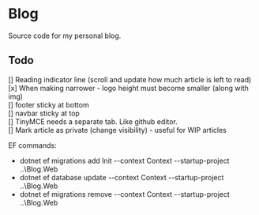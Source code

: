 # Blog

Source code for my personal blog.


## Todo  
[] Reading indicator line (scroll and update how much article is left to read)  
[x] When making narrower - logo height must become smaller (along with img)  
[] footer sticky at bottom  
[] navbar sticky at top  
[] TinyMCE needs a separate tab. Like github editor.  
[] Mark article as private (change visibility) - useful for WIP articles  


EF commands:  
* dotnet ef migrations add Init --context Context --startup-project ..\Blog.Web  
* dotnet ef database update --context Context --startup-project ..\Blog.Web  
* dotnet ef migrations remove --context Context --startup-project ..\Blog.Web  